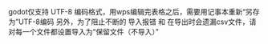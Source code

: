 godot仅支持 UTF-8 编码格式，用wps编辑完表格之后，需要用记事本重新“另存为”UTF-8编码
另外，为了阻止不断的 导入报错 和 在导出时会遗漏csv文件，请对每一个文件都设置导入为“保留文件（不导入）”
